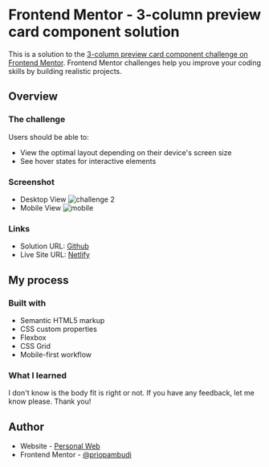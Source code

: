 # Frontend Mentor - 3-column preview card component solution

This is a solution to the [3-column preview card component challenge on Frontend Mentor](https://www.frontendmentor.io/challenges/3column-preview-card-component-pH92eAR2-). Frontend Mentor challenges help you improve your coding skills by building realistic projects. 

## Overview

### The challenge

Users should be able to:

- View the optimal layout depending on their device's screen size
- See hover states for interactive elements

### Screenshot
- Desktop View
![challenge 2](https://user-images.githubusercontent.com/38320169/118414712-71956100-b6d0-11eb-8b86-e8c52caf175b.png)
- Mobile View
![mobile](https://user-images.githubusercontent.com/38320169/118415000-00ef4400-b6d2-11eb-9cc7-63e978f23140.jpg)

### Links

- Solution URL: [Github](https://github.com/priopambudi/Frontend-Mentor-Challenge/tree/main/2.%203-column-preview-card-component-main)
- Live Site URL: [Netlify](https://3-column-preview-card-dev-monkey.netlify.app/)

## My process

### Built with

- Semantic HTML5 markup
- CSS custom properties
- Flexbox
- CSS Grid
- Mobile-first workflow

### What I learned

I don't know is the body fit is right or not. If you have any feedback, let me know please. Thank you!

## Author

- Website - [Personal Web](https://priopambudi.github.io/personal-web)
- Frontend Mentor - [@priopambudi](https://www.frontendmentor.io/profile/priopambudi)
